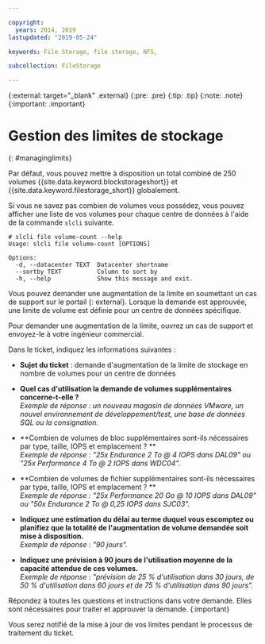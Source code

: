```yaml
---

copyright:
  years: 2014, 2019
lastupdated: "2019-05-24"

keywords: File Storage, file storage, NFS,

subcollection: FileStorage

---
```

{:external: target="_blank" .external}
{:pre: .pre}
{:tip: .tip}
{:note: .note}
{:important: .important}

# Gestion des limites de stockage
{: #managinglimits}

Par défaut, vous pouvez mettre à disposition un total combiné de 250 volumes {{site.data.keyword.blockstorageshort}} et {{site.data.keyword.filestorage_short}} globalement.

Si vous ne savez pas combien de volumes vous possédez, vous pouvez afficher une liste de vos volumes pour chaque centre de données à l'aide de la commande `slcli` suivante.
```
# slcli file volume-count --help
Usage: slcli file volume-count [OPTIONS]

Options:
  -d, --datacenter TEXT  Datacenter shortname
  --sortby TEXT          Column to sort by
  -h, --help             Show this message and exit.
```

Vous pouvez demander une augmentation de la limite en soumettant un cas de support sur le portail [](https://cloud.ibm.com/unifiedsupport/cases/add){: external}. Lorsque la demande est approuvée, une limite de volume est définie pour un centre de données spécifique.

Pour demander une augmentation de la limite, ouvrez un cas de support et envoyez-le à votre ingénieur commercial.

Dans le ticket, indiquez les informations suivantes :

- **Sujet du ticket** : demande d'augmentation de la limite de stockage en nombre de volumes pour un centre de données

- **Quel cas d'utilisation la demande de volumes supplémentaires concerne-t-elle ?** <br />
*Exemple de réponse : un nouveau magasin de données VMware, un nouvel environnement de développement/test, une base de données SQL ou la consignation.*

- **Combien de volumes de bloc supplémentaires sont-ils nécessaires par type, taille, IOPS et emplacement ? ** <br />
*Exemple de réponse : "25x Endurance 2 To @ 4 IOPS dans DAL09" ou "25x Performance 4 To @ 2 IOPS dans WDC04".*

- **Combien de volumes de fichier supplémentaires sont-ils nécessaires par type, taille, IOPS et emplacement ? ** <br />
*Exemple de réponse : "25x Performance 20 Go @ 10 IOPS dans DAL09" ou "50x Endurance 2 To @ 0,25 IOPS dans SJC03".*

- **Indiquez une estimation du délai au terme duquel vous escomptez ou planifiez que la totalité de l'augmentation de volume demandée soit mise à disposition.** <br />
 *Exemple de réponse : "90 jours".*

- **Indiquez une prévision à 90 jours de l'utilisation moyenne de la capacité attendue de ces volumes.** <br />
*Exemple de réponse : "prévision de 25 % d'utilisation dans 30 jours, de 50 % d'utilisation dans 60 jours et de 75 % d'utilisation dans 90 jours".*

Répondez à toutes les questions et instructions dans votre demande. Elles sont nécessaires pour traiter et approuver la demande.
{:important}

Vous serez notifié de la mise à jour de vos limites pendant le processus de traitement du ticket.
